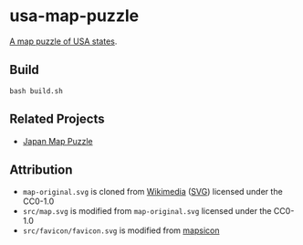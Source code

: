 # usa-map-puzzle

[A map puzzle of USA states](https://marmooo.github.io/usa-map-puzzle/).

## Build

```
bash build.sh
```

## Related Projects

- [Japan Map Puzzle](https://marmooo.github.io/japan-map-puzzle/)

## Attribution

- `map-original.svg` is cloned from
  [Wikimedia](https://commons.wikimedia.org/wiki/File:Blank_US_Map_(states_only).svg)
  ([SVG](https://upload.wikimedia.org/wikipedia/commons/1/1a/Blank_US_Map_%28states_only%29.svg))
  licensed under the CC0-1.0
- `src/map.svg` is modified from `map-original.svg` licensed under the CC0-1.0
- `src/favicon/favicon.svg` is modified from
  [mapsicon](https://github.com/djaiss/mapsicon)
